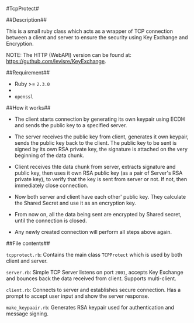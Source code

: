 #TcpProtect#

##Description##

This is a small ruby class which acts as a wrapper of TCP connection between a client and server to ensure the security using Key Exchange and Encryption.

NOTE: The HTTP (WebAPI) version can be found at: https://guthub.com/levisre/KeyExchange.

##Requirement##

- Ruby >= `2.3.0`
-
- `openssl`

##How it works##

- The client starts connection by generating its own keypair using ECDH and sends the public key to a specified server.

- The server receives the public key from client, generates it own keypair, sends the public key back to the client. The public key to be sent is signed by its own RSA private key, the signature is attached on the very beginning of the data chunk.

- Client receives thte data chunk from server, extracts signature and public key, then uses it own RSA public key (as a pair of Server's RSA private key), to verify that the key is sent from server or not. If not, then immediately close connection.

- Now both server and client have each other' public key. They calculate the Shared Secret and use it as an encryption key.

- From now on, all the data being sent are encrypted by Shared secret, until the connection is closed.

- Any newly created connection will perform all steps above again.

##File contents##

`tcpprotect.rb`: Contains the main class `TCPProtect` which is used by both client and server.

`server.rb`: Simple TCP Server listens on port `2001`, accepts Key Exchange and bounces back the data received from client. Supports multi-client.

`client.rb`: Connects to server and establishes secure connection. Has a prompt to accept user input and show the server response.

`make_keypaair.rb`: Generates RSA keypair used for authentication and message signing.

